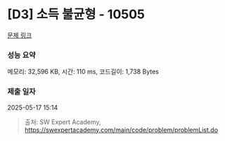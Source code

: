 # [D3] 소득 불균형 - 10505 

[문제 링크](https://swexpertacademy.com/main/code/problem/problemDetail.do?contestProbId=AXNP4CvauaMDFAXS) 

### 성능 요약

메모리: 32,596 KB, 시간: 110 ms, 코드길이: 1,738 Bytes

### 제출 일자

2025-05-17 15:14



> 출처: SW Expert Academy, https://swexpertacademy.com/main/code/problem/problemList.do